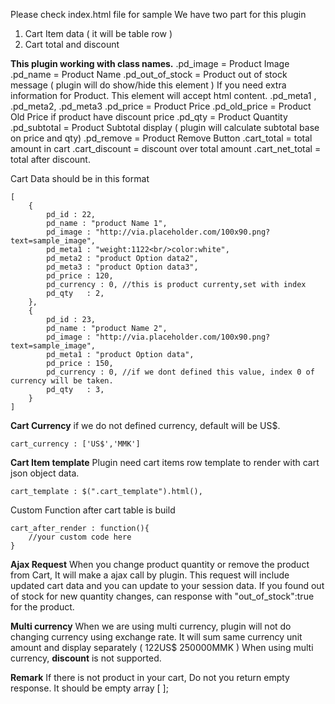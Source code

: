 Please check index.html file for sample
We have two part for this plugin
1) Cart Item data ( it will be table row )
2) Cart total and discount

**This plugin working with class names.**
.pd_image = Product Image
.pd_name = Product Name
.pd_out_of_stock = Product out of stock message ( plugin will do show/hide this element )
If you need extra information for Product. This element will accept html content.
.pd_meta1 , .pd_meta2,  .pd_meta3
.pd_price = Product Price
.pd_old_price = Product Old Price if product have discount price
.pd_qty = Product Quantity
.pd_subtotal = Product Subtotal display ( plugin will calculate subtotal base on price and qty)
.pd_remove = Product Remove Button
.cart_total  = total amount in cart
.cart_discount = discount over total amount
.cart_net_total = total after discount.

Cart Data should be in this format
```
[
	{
		pd_id : 22,
		pd_name : "product Name 1",
		pd_image : "http://via.placeholder.com/100x90.png?text=sample_image",
		pd_meta1 : "weight:1122<br/>color:white",
		pd_meta2 : "product Option data2",
		pd_meta3 : "product Option data3",
		pd_price : 120,
		pd_currency : 0, //this is product currenty,set with index
		pd_qty   : 2,
	},
	{
		pd_id : 23,
		pd_name : "product Name 2",
		pd_image : "http://via.placeholder.com/100x90.png?text=sample_image",
		pd_meta1 : "product Option data",
		pd_price : 150,
		pd_currency : 0, //if we dont defined this value, index 0 of currency will be taken.
		pd_qty   : 3,
	}
]
```

**Cart Currency**
if we do not defined currency, default will be US$.
```
cart_currency : ['US$','MMK']
```
**Cart Item template**
Plugin need cart items row template to render with cart json object data.
```
cart_template : $(".cart_template").html(),
```
Custom Function after cart table is build
```
cart_after_render : function(){
	//your custom code here
}
```
**Ajax Request**
When you change product quantity or remove the product from Cart, It will make a ajax call by plugin. This request will include updated cart data and you can update to your session data.
If you found out of stock for new quantity changes, can response with "out_of_stock":true
for the product.

**Multi currency**
When we are using multi currency, plugin will not do changing currency using exchange rate.
It will sum same currency unit amount and display separately ( 122US$  250000MMK )
When using multi currency, **discount** is not supported.

**Remark**
If there is not product in your cart, Do not you return empty response.
It should be empty array [ ];